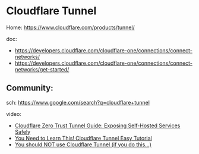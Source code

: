 # Cloudflare Tunnel
Home: https://www.cloudflare.com/products/tunnel/

doc:
- https://developers.cloudflare.com/cloudflare-one/connections/connect-networks/
- https://developers.cloudflare.com/cloudflare-one/connections/connect-networks/get-started/

## Community:
sch: https://www.google.com/search?q=cloudflare+tunnel

video:
- [Cloudflare Zero Trust Tunnel Guide: Exposing Self-Hosted Services Safely](https://youtu.be/gpWo94XXrhU)
- [You Need to Learn This! Cloudflare Tunnel Easy Tutorial](https://youtu.be/ZvIdFs3M5ic)
- [You should NOT use Cloudflare Tunnel (if you do this...)](https://youtu.be/oqy3krzmSMA)
